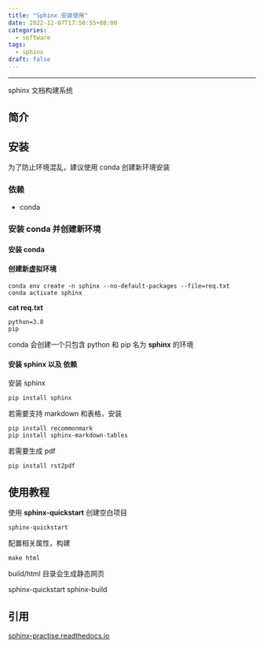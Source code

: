 ```yaml
---
title: "Sphinx 安装使用"
date: 2022-12-07T17:50:55+08:00
categories:
  - software
tags:
  - sphinx
draft: false
---
```


---
sphinx 文档构建系统
## 简介
## 安装
为了防止环境混乱，建议使用 conda 创建新环境安装
### 依赖
 - conda
### 安装 conda  并创建新环境
#### 安装 conda
#### 创建新虚拟环境
```shell
conda env create -n sphinx --no-default-packages --file=req.txt
conda activate sphinx
```
**cat req.txt**
```shell
python=3.8
pip
```
conda 会创建一个只包含 python 和 pip 名为 **sphinx** 的环境
#### 安装 sphinx 以及 依赖
安装 sphinx
```shell
pip install sphinx
```
若需要支持 markdown 和表格，安装
```shell
pip install recommonmark 
pip install sphinx-markdown-tables
```
若需要生成 pdf
```shell
pip install rst2pdf
```

## 使用教程
使用 **sphinx-quickstart** 创建空白项目
```shell
sphinx-quickstart
```
配置相关属性，构建
```shell
make html 
```
build/html 目录会生成静态网页


sphinx-quickstart
sphinx-build

## 引用
[sphinx-practise.readthedocs.io](https://sphinx-practise.readthedocs.io/zh_CN/latest/index.html)

